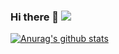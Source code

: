 ### Hi there 👋 ![](https://visitor-badge.laobi.icu/badge?page_id=Nekoer.readme)

[![Anurag's github stats](https://github-readme-stats.vercel.app/api?username=Nekoer)](https://github.com/anuraghazra/github-readme-stats)

<!--
**journey-ad/journey-ad** is a ✨ _special_ ✨ repository because its `README.md` (this file) appears on your GitHub profile.

Here are some ideas to get you started:

- 🔭 I’m currently working on ...
- 🌱 I’m currently learning ...
- 👯 I’m looking to collaborate on ...
- 🤔 I’m looking for help with ...
- 💬 Ask me about ...
- 📫 How to reach me: ...
- 😄 Pronouns: ...
- ⚡ Fun fact: ...
-->
